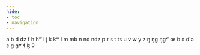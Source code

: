 ```yaml
---
hide:
- toc
- navigation
---
```

a
b
d
dz
f
h
hʷ
i
j
k
kʷ
l
m
mb
n
nd
ndz
p
r
s
t
ts
u
v
w
y
z
ŋ
ŋɡ
ŋɡʷ
œ
ɓ
ɔ
ɗ
ə
ɛ
ɡ
ɡʷ
ɬ
ɮ
ʔ
